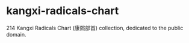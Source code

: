 # kangxi-radicals-chart
214 Kangxi Radicals Chart (康熙部首) collection, dedicated to the public domain.
